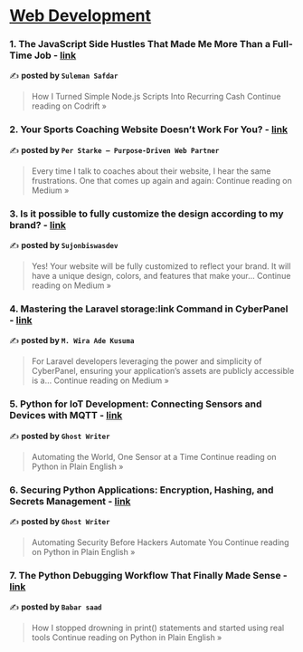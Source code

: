 
<h1><a href=https://medium.com/tag/web-development/recommended target="_blank" rel="noopener noreferrer">Web Development</a></h1>
<h3>1. The JavaScript Side Hustles That Made Me More Than a Full-Time Job - <a href="https://medium.com/codrift/the-javascript-side-hustles-that-made-me-more-than-a-full-time-job-60ef2a58f36a?source=rss------web_development-5" target="_blank" rel="noopener noreferrer">link</a></h3>

✍️ **posted by `Suleman Safdar`**

<blockquote>How I Turned Simple Node.js Scripts Into Recurring Cash
Continue reading on Codrift »</blockquote>

<h3>2. Your Sports Coaching Website Doesn’t Work For You? - <a href="https://medium.com/@perstarke/your-sports-coaching-website-doesnt-work-for-you-af12cb7f5679?source=rss------web_development-5" target="_blank" rel="noopener noreferrer">link</a></h3>

✍️ **posted by `Per Starke – Purpose-Driven Web Partner`**

<blockquote>Every time I talk to coaches about their website, I hear the same frustrations. One that comes up again and again:
Continue reading on Medium »</blockquote>

<h3>3. Is it possible to fully customize the design according to my brand? - <a href="https://medium.com/@sujonbiswasdev/is-it-possible-to-fully-customize-the-design-according-to-my-brand-e40155b4fd8d?source=rss------web_development-5" target="_blank" rel="noopener noreferrer">link</a></h3>

✍️ **posted by `Sujonbiswasdev`**

<blockquote>Yes! Your website will be fully customized to reflect your brand. It will have a unique design, colors, and features that make your…
Continue reading on Medium »</blockquote>

<h3>4. Mastering the Laravel storage:link Command in CyberPanel - <a href="https://mwira.medium.com/mastering-the-laravel-storage-link-command-in-cyberpanel-978701b2f5f0?source=rss------web_development-5" target="_blank" rel="noopener noreferrer">link</a></h3>

✍️ **posted by `M. Wira Ade Kusuma`**

<blockquote>For Laravel developers leveraging the power and simplicity of CyberPanel, ensuring your application’s assets are publicly accessible is a…
Continue reading on Medium »</blockquote>

<h3>5. Python for IoT Development: Connecting Sensors and Devices with MQTT - <a href="https://python.plainenglish.io/python-for-iot-development-connecting-sensors-and-devices-with-mqtt-8bc8a3a04bb5?source=rss------web_development-5" target="_blank" rel="noopener noreferrer">link</a></h3>

✍️ **posted by `Ghost Writer`**

<blockquote>Automating the World, One Sensor at a Time
Continue reading on Python in Plain English »</blockquote>

<h3>6. Securing Python Applications: Encryption, Hashing, and Secrets Management - <a href="https://python.plainenglish.io/securing-python-applications-encryption-hashing-and-secrets-management-b363bbca0bfc?source=rss------web_development-5" target="_blank" rel="noopener noreferrer">link</a></h3>

✍️ **posted by `Ghost Writer`**

<blockquote>Automating Security Before Hackers Automate You
Continue reading on Python in Plain English »</blockquote>

<h3>7. The Python Debugging Workflow That Finally Made Sense - <a href="https://python.plainenglish.io/the-python-debugging-workflow-that-finally-made-sense-d1697524d29f?source=rss------web_development-5" target="_blank" rel="noopener noreferrer">link</a></h3>

✍️ **posted by `Babar saad`**

<blockquote>How I stopped drowning in print() statements and started using real tools
Continue reading on Python in Plain English »</blockquote>

